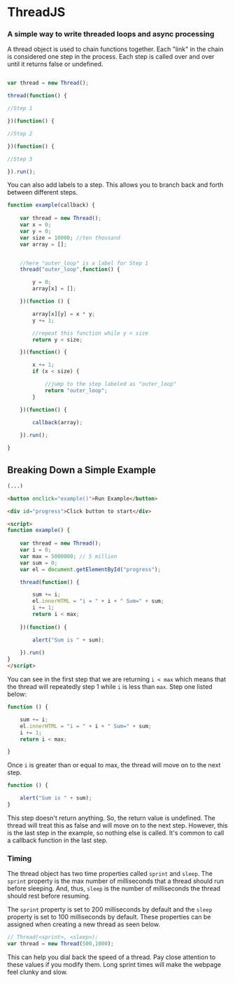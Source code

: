 # ThreadJS
### A simple way to write threaded loops and async processing

A thread object is used to chain functions together. Each "link" in the chain is considered one step in the process. Each step is called over and over until it returns false or undefined.

```javascript

var thread = new Thread();

thread(function() {

//Step 1 

})(function() {

//Step 2

})(function() {

//Step 3

}).run();

```

You can also add labels to a step. This allows you to branch back and forth between different steps. 

```javascript
function example(callback) {
    
    var thread = new Thread();
    var x = 0;
    var y = 0;
    var size = 10000; //ten thousand
    var array = [];


    //here "outer_loop" is a label for Step 1
    thread("outer_loop",function() {

        y = 0;
        array[x] = [];

    })(function () {

        array[x][y] = x * y;
        y += 1;

        //repeat this function while y < size
        return y < size; 

    })(function() {

        x += 1;
        if (x < size) {

            //jump to the step labeled as "outer_loop"
            return "outer_loop";
        }

    })(function() {
    
        callback(array);

    }).run();

}
```

## Breaking Down a Simple Example
```html
(...)

<button onclick="example()">Run Example</button>

<div id="progress">Click button to start</div>

<script>
function example() {
    
    var thread = new Thread();
    var i = 0;
    var max = 5000000; // 5 million
    var sum = 0;
    var el = document.getElementById("progress");

    thread(function() {

        sum += i;
        el.innerHTML = "i = " + i + " Sum=" + sum;
        i += 1;
        return i < max;
    
    })(function() {

        alert("Sum is " + sum);
    
    }).run()
}
</script>
```
You can see in the first step that we are returning `i < max` which means that the thread will repeatedly step 1 while `i` is less than `max`.  Step one listed below:
```javascript 
function () {

    sum += i;
    el.innerHTML = "i = " + i + " Sum=" + sum;
    i += 1;
    return i < max;

}
```
Once `i` is greater than or equal to max, the thread will move on to the next step.
```javascript
function () {

    alert("Sum is " + sum);
}
```
This step doesn't return anything. So, the return value is undefined. The thread will treat this as false and will move on to the next step. However, this is the last step in the example, so nothing else is called. It's common to call a callback function in the last step. 


### Timing
The thread object has two time properties called `sprint` and `sleep`.  The `sprint` property is the max number of milliseconds that a thread should run before sleeping. And, thus, `sleep` is the number of milliseconds the thread should rest before resuming. 

The `sprint` property is set to 200 milliseconds by default and the `sleep` property is set to 100 milliseconds by default. These properties can be assigned when creating a new thread as seen below. 
```javascript
// Thread(<sprint>, <sleep>);
var thread = new Thread(500,1000);
```
This can help you dial back the speed of a thread. Pay close attention to these values if you modify them. Long sprint times will make the webpage feel clunky and slow.